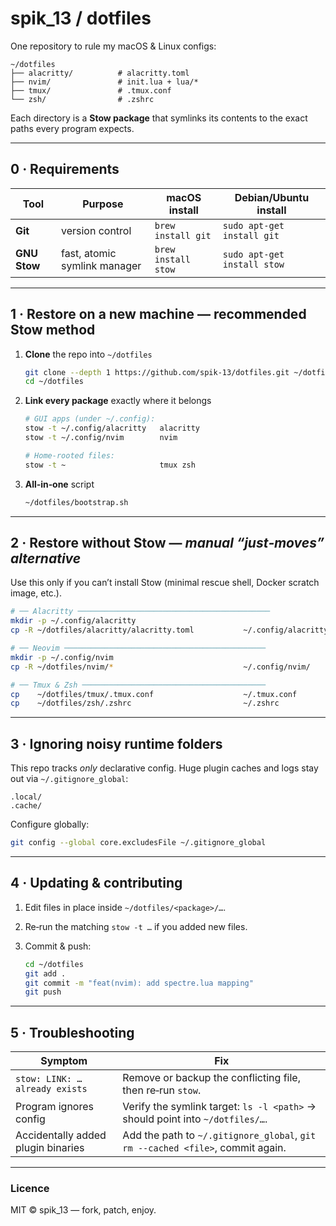 # spik_13 / dotfiles

One repository to rule my macOS & Linux configs:

```
~/dotfiles
├── alacritty/          # alacritty.toml
├── nvim/               # init.lua + lua/*
├── tmux/               # .tmux.conf
└── zsh/                # .zshrc
```

Each directory is a **Stow package** that symlinks its contents to the exact paths every program expects.

---

## 0 · Requirements

| Tool | Purpose | macOS install | Debian/Ubuntu install |
|------|---------|---------------|-----------------------|
| **Git** | version control | `brew install git` | `sudo apt-get install git` |
| **GNU Stow** | fast, atomic symlink manager | `brew install stow` | `sudo apt-get install stow` |

---

## 1 · Restore on a new machine — **recommended Stow method**

1. **Clone** the repo into `~/dotfiles`

   ```bash
   git clone --depth 1 https://github.com/spik-13/dotfiles.git ~/dotfiles
   cd ~/dotfiles
   ```

2. **Link every package** exactly where it belongs

   ```bash
   # GUI apps (under ~/.config):
   stow -t ~/.config/alacritty   alacritty
   stow -t ~/.config/nvim        nvim

   # Home-rooted files:
   stow -t ~                     tmux zsh
   ```

3. **All‑in‑one** script

   ```bash
   ~/dotfiles/bootstrap.sh
   ```

---

## 2 · Restore without Stow — *manual “just‑moves” alternative*

Use this only if you can’t install Stow (minimal rescue shell, Docker scratch image, etc.).

```bash
# ── Alacritty ───────────────────────────────────────────
mkdir -p ~/.config/alacritty
cp -R ~/dotfiles/alacritty/alacritty.toml           ~/.config/alacritty/

# ── Neovim ─────────────────────────────────────────────
mkdir -p ~/.config/nvim
cp -R ~/dotfiles/nvim/*                             ~/.config/nvim/

# ── Tmux & Zsh ─────────────────────────────────────────
cp    ~/dotfiles/tmux/.tmux.conf                    ~/.tmux.conf
cp    ~/dotfiles/zsh/.zshrc                         ~/.zshrc
```

---

## 3 · Ignoring noisy runtime folders

This repo tracks *only* declarative config. Huge plugin caches and logs stay out via `~/.gitignore_global`:

```
.local/
.cache/
```

Configure globally:

```bash
git config --global core.excludesFile ~/.gitignore_global
```

---

## 4 · Updating & contributing

1. Edit files in place inside `~/dotfiles/<package>/…`.
2. Re‑run the matching `stow -t …` if you added new files.
3. Commit & push:

   ```bash
   cd ~/dotfiles
   git add .
   git commit -m "feat(nvim): add spectre.lua mapping"
   git push
   ```

---

## 5 · Troubleshooting

| Symptom | Fix |
|---------|-----|
| `stow: LINK: … already exists` | Remove or backup the conflicting file, then re‑run `stow`. |
| Program ignores config | Verify the symlink target: `ls -l <path>` → should point into `~/dotfiles/…`. |
| Accidentally added plugin binaries | Add the path to `~/.gitignore_global`, `git rm --cached <file>`, commit again. |

---

### Licence

MIT © spik_13 — fork, patch, enjoy.
